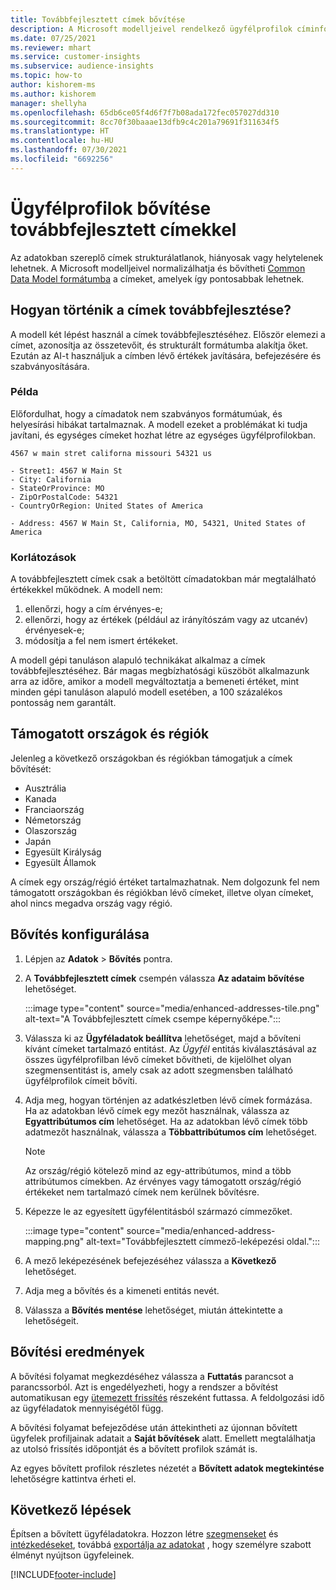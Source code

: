 ```yaml
---
title: Továbbfejlesztett címek bővítése
description: A Microsoft modelljeivel rendelkező ügyfélprofilok címinformációinak bővítése és normalizálása.
ms.date: 07/25/2021
ms.reviewer: mhart
ms.service: customer-insights
ms.subservice: audience-insights
ms.topic: how-to
author: kishorem-ms
ms.author: kishorem
manager: shellyha
ms.openlocfilehash: 65db6ce05f4d6f7f7b08ada172fec057027dd310
ms.sourcegitcommit: 8cc70f30baaae13dfb9c4c201a79691f311634f5
ms.translationtype: HT
ms.contentlocale: hu-HU
ms.lasthandoff: 07/30/2021
ms.locfileid: "6692256"
---
```

# <a name="enrichment-of-customer-profiles-with-enhanced-addresses"></a>Ügyfélprofilok bővítése továbbfejlesztett címekkel

Az adatokban szereplő címek strukturálatlanok, hiányosak vagy helytelenek lehetnek. A Microsoft modelljeivel normalizálhatja és bővítheti [Common Data Model formátumba](/common-data-model/schema/core/applicationcommon/address) a címeket, amelyek így pontosabbak lehetnek.

## <a name="how-we-enhance-addresses"></a>Hogyan történik a címek továbbfejlesztése?

A modell két lépést használ a címek továbbfejlesztéséhez. Először elemezi a címet, azonosítja az összetevőit, és strukturált formátumba alakítja őket. Ezután az AI-t használjuk a címben lévő értékek javítására, befejezésére és szabványosítására.

### <a name="example"></a>Példa

Előfordulhat, hogy a címadatok nem szabványos formátumúak, és helyesírási hibákat tartalmaznak. A modell ezeket a problémákat ki tudja javítani, és egységes címeket hozhat létre az egységes ügyfélprofilokban.

```Input
4567 w main stret californa missouri 54321 us
```

```Output
- Street1: 4567 W Main St
- City: California
- StateOrProvince: MO
- ZipOrPostalCode: 54321
- CountryOrRegion: United States of America

- Address: 4567 W Main St, California, MO, 54321, United States of America
```

### <a name="limitations"></a>Korlátozások

A továbbfejlesztett címek csak a betöltött címadatokban már megtalálható értékekkel működnek. A modell nem: 

1. ellenőrzi, hogy a cím érvényes-e;
2. ellenőrzi, hogy az értékek (például az irányítószám vagy az utcanév) érvényesek-e;
3. módosítja a fel nem ismert értékeket.

A modell gépi tanuláson alapuló technikákat alkalmaz a címek továbbfejlesztéséhez. Bár magas megbízhatósági küszöböt alkalmazunk arra az időre, amikor a modell megváltoztatja a bemeneti értéket, mint minden gépi tanuláson alapuló modell esetében, a 100 százalékos pontosság nem garantált.

## <a name="supported-countries-or-regions"></a>Támogatott országok és régiók

Jelenleg a következő országokban és régiókban támogatjuk a címek bővítését: 

- Ausztrália
- Kanada
- Franciaország
- Németország
- Olaszország
- Japán
- Egyesült Királyság
- Egyesült Államok

A címek egy ország/régió értéket tartalmazhatnak. Nem dolgozunk fel nem támogatott országokban és régiókban lévő címeket, illetve olyan címeket, ahol nincs megadva ország vagy régió.

## <a name="configure-the-enrichment"></a>Bővítés konfigurálása

1. Lépjen az **Adatok** > **Bővítés** pontra.

1. A **Továbbfejlesztett címek** csempén válassza **Az adataim bővítése** lehetőséget.

   :::image type="content" source="media/enhanced-addresses-tile.png" alt-text="A Továbbfejlesztett címek csempe képernyőképe.":::

1. Válassza ki az **Ügyféladatok beállítva** lehetőséget, majd a bővíteni kívánt címeket tartalmazó entitást. Az *Ügyfél* entitás kiválasztásával az összes ügyfélprofilban lévő címeket bővítheti, de kijelölhet olyan szegmensentitást is, amely csak az adott szegmensben található ügyfélprofilok címeit bővíti.

1. Adja meg, hogyan történjen az adatkészletben lévő címek formázása. Ha az adatokban lévő címek egy mezőt használnak, válassza az **Egyattribútumos cím** lehetőséget. Ha az adatokban lévő címek több adatmezőt használnak, válassza a **Többattribútumos cím** lehetőséget.

   > [!NOTE]
   > Az ország/régió kötelező mind az egy-attribútumos, mind a több attribútumos címekben. Az érvényes vagy támogatott ország/régió értékeket nem tartalmazó címek nem kerülnek bővítésre.

1.  Képezze le az egyesített ügyfélentitásból származó címmezőket.

    :::image type="content" source="media/enhanced-address-mapping.png" alt-text="Továbbfejlesztett címmező-leképezési oldal.":::

1. A mező leképezésének befejezéséhez válassza a **Következő** lehetőséget.

1. Adja meg a bővítés és a kimeneti entitás nevét.

1. Válassza a **Bővítés mentése** lehetőséget, miután áttekintette a lehetőségeit.

## <a name="enrichment-results"></a>Bővítési eredmények

A bővítési folyamat megkezdéséhez válassza a **Futtatás** parancsot a parancssorból. Azt is engedélyezheti, hogy a rendszer a bővítést automatikusan egy [ütemezett frissítés](system.md#schedule-tab) részeként futtassa. A feldolgozási idő az ügyféladatok mennyiségétől függ.

A bővítési folyamat befejeződése után áttekintheti az újonnan bővített ügyfelek profiljainak adatait a **Saját bővítések** alatt. Emellett megtalálhatja az utolsó frissítés időpontját és a bővített profilok számát is.

Az egyes bővített profilok részletes nézetét a **Bővített adatok megtekintése** lehetőségre kattintva érheti el.

## <a name="next-steps"></a>Következő lépések

Építsen a bővített ügyféladatokra. Hozzon létre [szegmenseket](segments.md) és [intézkedéseket](measures.md), továbbá [exportálja az adatokat](export-destinations.md) , hogy személyre szabott élményt nyújtson ügyfeleinek.

[!INCLUDE[footer-include](../includes/footer-banner.md)]
